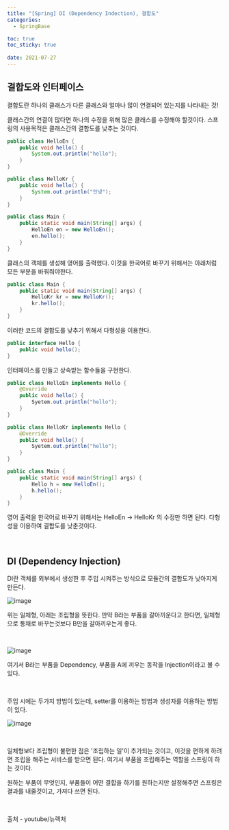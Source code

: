 ```yaml
---
title: "[Spring] DI (Dependency Indection), 결합도"
categories:
  - SpringBase

toc: true
toc_sticky: true
 
date: 2021-07-27
---
```


## 결합도와 인터페이스

결합도란 하나의 클래스가 다른 클래스와 얼마나 많이 연결되어 있는지를 나타내는 것! 

클래스간의 연결이 많다면 하나의 수정을 위해 많은 클래스를 수정해야 할것이다. 스프링의 사용목적은 클래스간의 결합도를 낮추는 것이다. 



```java
public class HelloEn {
    public void hello() {
        System.out.println("hello");
    }
}
```



```java
public class HelloKr {
    public void hello() {
        System.out.println("안녕");
    }
}
```



```java
public class Main {
    public static void main(String[] args) {
        HelloEn en = new HelloEn();
        en.hello();
    }
}
```



클래스의 객체를 생성해 영어를 출력했다. 이것을 한국어로 바꾸기 위해서는 아래처럼 모든 부분을 바꿔줘야한다.

```java
public class Main {
    public static void main(String[] args) {
        HelloKr kr = new HelloKr();
        kr.hello();
    }
}
```



이러한 코드의 결합도를 낮추기 위해서 다형성을 이용한다.

```java
public interface Hello {
    public void hello();
}
```

인터페이스를 만들고 상속받는 함수들을 구현한다.



```java
public class HelloEn implements Hello {
    @Override
    public void hello() {
        Syetem.out.println("hello");
    }
}
```



```java
public class HelloKr implements Hello {
    @Override
    public void hello() {
        Syetem.out.println("hello");
    }
}
```



```java
public class Main {
    public static void main(String[] args) {
        Hello h = new HelloEn();
        h.hello();
    }
}
```

영어 출력을 한국어로 바꾸기 위해서는 HelloEn -> HelloKr 의 수정만 하면 된다. 다형성을 이용하여 결합도를 낮춘것이다.

<br>

## DI (Dependency Injection)

DI란 객체를 외부에서 생성한 후 주입 시켜주는 방식으로 모듈간의 결합도가 낮아지게 만든다.



![image](https://user-images.githubusercontent.com/36887393/127173347-27798314-2924-4241-959e-8d0017b019cb.png)



위는 일체형, 아래는 조립형을 뜻한다. 만약 B라는 부품을 갈아끼운다고 한다면, 일체형으로 통채로 바꾸는것보다 B만을 갈아끼우는게 좋다.

<br>



![image](https://user-images.githubusercontent.com/36887393/127174318-d716f0ee-5473-4cd0-b6aa-99de756e33ec.png)



여기서 B라는 부품을 Dependency, 부품을 A에 끼우는 동작을 Injection이라고 볼 수 있다. 

<br>

주입 시에는 두가지 방법이 있는데, setter를 이용하는 방법과 생성자를 이용하는 방법이 있다.

![image](https://user-images.githubusercontent.com/36887393/127174870-8b8d79af-11bc-4d82-a9d0-496412ad7215.png)

<br>

일체형보다 조립형이 불편한 점은 '조립하는 일'이 추가되는 것이고, 이것을 편하게 하려면 조립을 해주는 서비스를 받으면 된다. 여기서 부품을 조립해주는 역할을 스프링이 하는 것이다.



원하는 부품이 무엇인지, 부품들이 어떤 결합을 하기를 원하는지만 설정해주면 스프링은 결과를 내줄것이고, 가져다 쓰면 된다.

<br>

출처 - youtube/뉴렉처